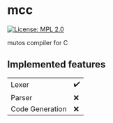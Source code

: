 # mcc
[![License: MPL 2.0](https://img.shields.io/badge/License-MPL%202.0-brightgreen.svg)](https://opensource.org/licenses/MPL-2.0)

mutos compiler for C

## Implemented features
|                 |   |
|-----------------|---|
| Lexer           | ✔️ |
| Parser          | ❌|
| Code Generation | ❌|
